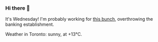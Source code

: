 ### Hi there :wave:

It's Wednesday! I'm probably working for [this bunch](https://github.com/kohofinancial), overthrowing the banking establishment.

Weather in Toronto: sunny, at +13°C.
